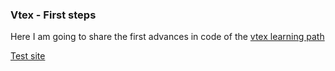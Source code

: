 ### Vtex - First steps

Here I am going to share the first advances in code of the [vtex learning path](https://learn.vtex.com/page/learning-path-lang-en)

[Test site](https://testpablo--knownonline.myvtex.com/)
